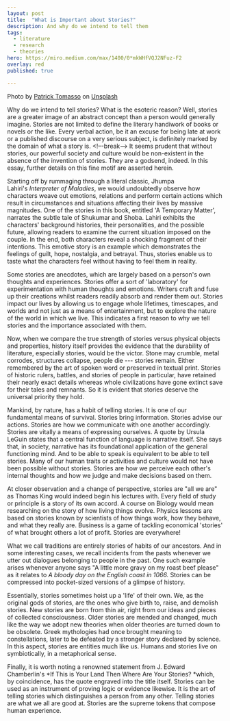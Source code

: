 ```yaml
---
layout: post
title:  "What is Important about Stories?"
description: And why do we intend to tell them
tags:
  - literature
  - research
  - theories
hero: https://miro.medium.com/max/1400/0*mkWHfVQJ2NFuz-F2
overlay: red
published: true

---
```


Photo by [Patrick Tomasso](https://unsplash.com/@impatrickt?utm_source=medium&utm_medium=referral) on [Unsplash](https://unsplash.com/?utm_source=medium&utm_medium=referral)

Why do we intend to tell stories? What is the esoteric reason? Well, stories are a greater image of an abstract concept than a person would generally imagine. Stories are not limited to define the literary handiwork of books or novels or the like. Every verbal action, be it an excuse for being late at work or a published discourse on a very serious subject, is definitely marked by the domain of what a story is. <!–-break-–> It seems prudent that without stories, our powerful society and culture would be non-existent in the absence of the invention of stories. They are a godsend, indeed. In this essay, further details on this fine motif are asserted herein.

Starting off by rummaging through a literal classic, Jhumpa Lahiri's *Interpreter of Maladies*, we would undoubtedly observe how characters weave out emotions, relations and perform certain actions which result in circumstances and situations affecting their lives by massive magnitudes. One of the stories in this book, entitled 'A Temporary Matter', narrates the subtle tale of Shukumar and Shoba. Lahiri exhibits the characters' background histories, their personalities, and the possible future, allowing readers to examine the current situation imposed on the couple. In the end, both characters reveal a shocking fragment of their intentions. This emotive story is an example which demonstrates the feelings of guilt, hope, nostalgia, and betrayal. Thus, stories enable us to taste what the characters feel without having to feel them in reality.

Some stories are anecdotes, which are largely based on a person's own thoughts and experiences. Stories offer a sort of 'laboratory' for experimentation with human thoughts and emotions. Writers craft and fuse up their creations whilst readers readily absorb and render them out. Stories impact our lives by allowing us to engage whole lifetimes, timescapes, and worlds and not just as a means of entertainment, but to explore the nature of the world in which we live. This indicates a first reason to why we tell stories and the importance associated with them.

Now, when we compare the true strength of stories versus physical objects and properties, history itself provides the evidence that the durability of literature, especially stories, would be the victor. Stone may crumble, metal corrodes, structures collapse, people die --- stories remain. Either remembered by the art of spoken word or preserved in textual print. Stories of historic rulers, battles, and stories of people in particular, have retained their nearly exact details whereas whole civilizations have gone extinct save for their tales and remnants. So it is evident that stories deserve the universal priority they hold.

Mankind, by nature, has a habit of telling stories. It is one of our fundamental means of survival. Stories bring information. Stories advise our actions. Stories are how we communicate with one another accordingly. Stories are vitally a means of expressing ourselves. A quote by Ursula LeGuin states that a central function of language is narrative itself. She says that, in society, narrative has its foundational application of the general functioning mind. And to be able to speak is equivalent to be able to tell stories. Many of our human traits or activities and culture would not have been possible without stories. Stories are how we perceive each other's internal thoughts and how we judge and make decisions based on them.

At closer observation and a change of perspective, stories are "all we are" as Thomas King would indeed begin his lectures with. Every field of study or principle is a story of its own accord. A course on Biology would mean researching on the story of how living things evolve. Physics lessons are based on stories known by scientists of how things work, how they behave, and what they really are. Business is a game of tackling economical 'stories' of what brought others a lot of profit. Stories are everywhere!

What we call traditions are entirely stories of habits of our ancestors. And in some interesting cases, we recall incidents from the pasts whenever we utter out dialogues belonging to people in the past. One such example arises whenever anyone says "A little more gravy on my roast beef please" as it relates to *A bloody day on the English coast in 1066.* Stories can be compressed into pocket-sized versions of a glimpse of history.

Essentially, stories sometimes hoist up a 'life' of their own. We, as the original gods of stories, are the ones who give birth to, raise, and demolish stories. New stories are born from thin air, right from our ideas and pieces of collected consciousness. Older stories are mended and changed, much like the way we adopt new theories when older theories are turned down to be obsolete. Greek mythologies had once brought meaning to constellations, later to be defeated by a stronger story declared by science. In this aspect, stories are entities much like us. Humans and stories live on symbiotically, in a metaphorical sense.

Finally, it is worth noting a renowned statement from J. Edward Chamberlin's *If This is Your Land Then Where Are Your Stories? *which, by coincidence, has the quote engraved into the title itself. Stories can be used as an instrument of proving logic or evidence likewise. It is the art of telling stories which distinguishes a person from any other. Telling stories are what we all are good at. Stories are the supreme tokens that compose human experience.
